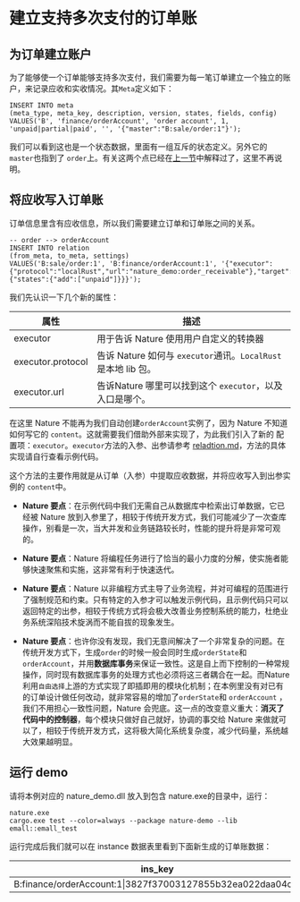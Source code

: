 # 建立支持多次支付的订单账

 ## 为订单建立账户

为了能够使一个订单能够支持多次支付，我们需要为每一笔订单建立一个独立的账户，来记录应收和实收情况。其`Meta`定义如下：

```mysql
INSERT INTO meta
(meta_type, meta_key, description, version, states, fields, config)
VALUES('B', 'finance/orderAccount', 'order account', 1, 'unpaid|partial|paid', '', '{"master":"B:sale/order:1"}');
```

我们可以看到这也是一个状态数据，里面有一组互斥的状态定义。另外它的 `master`也指到了 `order`上。有关这两个点已经在[上一节](emall-1-order-generate.md)中解释过了，这里不再说明。

## 将应收写入订单账

订单信息里含有应收信息，所以我们需要建立订单和订单账之间的关系。

```mysql
-- order --> orderAccount
INSERT INTO relation
(from_meta, to_meta, settings)
VALUES('B:sale/order:1', 'B:finance/orderAccount:1', '{"executor":{"protocol":"localRust","url":"nature_demo:order_receivable"},"target":{"states":{"add":["unpaid"]}}}');
```

我们先认识一下几个新的属性：

| 属性              | 描述                                                         |
| ----------------- | ------------------------------------------------------------ |
| executor          | 用于告诉 Nature 使用用户自定义的转换器                       |
| executor.protocol | 告诉 Nature 如何与 `executor`通讯。`LocalRust` 是本地 lib 包。 |
| executor.url      | 告诉Nature 哪里可以找到这个 `executor`，以及入口是哪个。     |

在这里 Nature 不能再为我们自动创建`orderAccount`实例了，因为 Nature 不知道如何写它的 `content`。这就需要我们借助外部来实现了，为此我们引入了新的 配置项：`executor`。`executor`方法的入参、出参请参考 [reladtion.md](https://github.com/llxxbb/Nature/blob/master/doc/ZH/help/relation.md)，方法的具体实现请自行查看示例代码。

这个方法的主要作用就是从订单（入参）中提取应收数据，并将应收写入到出参实例的 `content`中。

- **Nature 要点**：在示例代码中我们无需自己从数据库中检索出订单数据，它已经被 Nature 放到入参里了，相较于传统开发方式，我们可能减少了一次查库操作，别看是一次，当大并发和业务链路较长时，性能的提升将是非常可观的。
- **Nature 要点**：Nature 将编程任务进行了恰当的最小力度的分解，使实施者能够快速聚焦和实施，这非常有利于快速迭代。

- **Nature 要点**：Nature 以非编程方式主导了业务流程，并对可编程的范围进行了强制规范和约束。只有特定的入参才可以触发示例代码，且示例代码只可以返回特定的出参，相较于传统方式将会极大改善业务控制系统的能力，杜绝业务系统深陷技术旋涡而不能自拔的现象发生。

- **Nature 要点**：也许你没有发现，我们无意间解决了一个非常复杂的问题。在传统开发方式下，生成`order`的时候一般会同时生成`orderState`和`orderAccount`，并用**数据库事务**来保证一致性。这是自上而下控制的一种常规操作，同时现有数据库事务的处理方式也必须将这三者耦合在一起。而Nature 利用`自由选择`上游的方式实现了即插即用的模块化机制；在本例里没有对已有的订单设计做任何改动，就非常容易的增加了`orderState`和 `orderAccount` ，我们不用担心一致性问题，Nature 会兜底。这一点的改变意义重大：**消灭了代码中的控制器**，每个模块只做好自己就好，协调的事交给 Nature 来做就可以了，相较于传统开发方式，这将极大简化系统复杂度，减少代码量，系统越大效果越明显。

## 运行 demo

请将本例对应的 nature_demo.dll 放入到包含 nature.exe的目录中，运行：

```shell
nature.exe
cargo.exe test --color=always --package nature-demo --lib emall::emall_test
```

运行完成后我们就可以在 instance 数据表里看到下面新生成的订单账数据：

| ins_key                                                     | content                                                      | states     | state_version | from_key                                             |
| ----------------------------------------------------------- | ------------------------------------------------------------ | ---------- | ------------- | ---------------------------------------------------- |
| B:finance/orderAccount:1\|3827f37003127855b32ea022daa04cd\| | {"receivable":1000,"total_paid":0,"last_paid":0,"reason":"NewOrder","diff":-1000} | ["unpaid"] | 1             | B:sale/order:1\|3827f37003127855b32ea022daa04cd\|\|0 |

